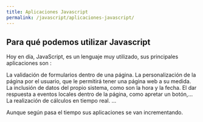 ```yaml
---
title: Aplicaciones Javascript
permalink: /javascript/aplicaciones-javascript/
---
```


## Para qué podemos utilizar Javascript


Hoy en día, JavaScript, es un lenguaje muy utilizado, sus principales aplicaciones son :

La validación de formularios dentro de una página.
La personalización de la página por el usuario, que le permitirá tener una página web a su medida.
La inclusión de datos del propio sistema, como son la hora y la fecha.
El dar respuesta a eventos locales dentro de la página, como apretar un botón,…
La realización de cálculos en tiempo real.
...

Aunque según pasa el tiempo sus aplicaciones se van incrementando.
